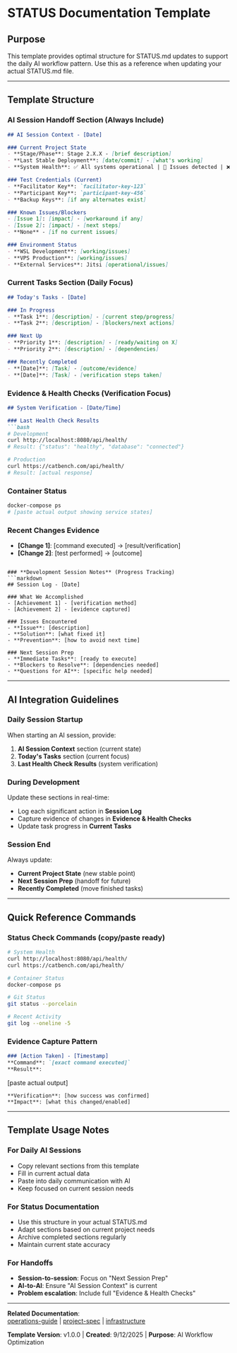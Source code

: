 # STATUS Documentation Template

## Purpose
This template provides optimal structure for STATUS.md updates to support the daily AI workflow pattern. Use this as a reference when updating your actual STATUS.md file.

---

## Template Structure

### **AI Session Handoff Section** (Always Include)
```markdown
## AI Session Context - [Date]

### Current Project State
- **Stage/Phase**: Stage 2.X.X - [brief description] 
- **Last Stable Deployment**: [date/commit] - [what's working]
- **System Health**: ✅ All systems operational | 🔄 Issues detected | ❌ System down

### Test Credentials (Current)
- **Facilitator Key**: `facilitator-key-123`
- **Participant Key**: `participant-key-456`
- **Backup Keys**: [if any alternates exist]

### Known Issues/Blockers
- [Issue 1]: [impact] - [workaround if any]
- [Issue 2]: [impact] - [next steps]
- **None** - [if no current issues]

### Environment Status
- **WSL Development**: [working/issues]
- **VPS Production**: [working/issues] 
- **External Services**: Jitsi [operational/issues]
```

### **Current Tasks Section** (Daily Focus)
```markdown
## Today's Tasks - [Date]

### In Progress
- **Task 1**: [description] - [current step/progress]
- **Task 2**: [description] - [blockers/next actions]

### Next Up
- **Priority 1**: [description] - [ready/waiting on X]
- **Priority 2**: [description] - [dependencies]

### Recently Completed
- **[Date]**: [Task] - [outcome/evidence]
- **[Date]**: [Task] - [verification steps taken]
```

### **Evidence & Health Checks** (Verification Focus)
```markdown
## System Verification - [Date/Time]

### Last Health Check Results
```bash
# Development
curl http://localhost:8080/api/health/
# Result: {"status": "healthy", "database": "connected"}

# Production  
curl https://catbench.com/api/health/
# Result: [actual response]
```

### Container Status
```bash
docker-compose ps
# [paste actual output showing service states]
```

### Recent Changes Evidence
- **[Change 1]**: [command executed] → [result/verification]
- **[Change 2]**: [test performed] → [outcome]
```

### **Development Session Notes** (Progress Tracking)
```markdown
## Session Log - [Date]

### What We Accomplished
- [Achievement 1] - [verification method]
- [Achievement 2] - [evidence captured]

### Issues Encountered
- **Issue**: [description]
- **Solution**: [what fixed it] 
- **Prevention**: [how to avoid next time]

### Next Session Prep
- **Immediate Tasks**: [ready to execute]
- **Blockers to Resolve**: [dependencies needed]
- **Questions for AI**: [specific help needed]
```

---

## AI Integration Guidelines

### **Daily Session Startup**
When starting an AI session, provide:
1. **AI Session Context** section (current state)
2. **Today's Tasks** section (current focus)
3. **Last Health Check Results** (system verification)

### **During Development**
Update these sections in real-time:
- Log each significant action in **Session Log**
- Capture evidence of changes in **Evidence & Health Checks**
- Update task progress in **Current Tasks**

### **Session End**  
Always update:
- **Current Project State** (new stable point)
- **Next Session Prep** (handoff for future)
- **Recently Completed** (move finished tasks)

---

## Quick Reference Commands

### Status Check Commands (copy/paste ready)
```bash
# System Health
curl http://localhost:8080/api/health/
curl https://catbench.com/api/health/

# Container Status
docker-compose ps

# Git Status
git status --porcelain

# Recent Activity
git log --oneline -5
```

### Evidence Capture Pattern
```markdown
### [Action Taken] - [Timestamp]
**Command**: `[exact command executed]`
**Result**: 
```
[paste actual output]
```
**Verification**: [how success was confirmed]
**Impact**: [what this changed/enabled]
```

---

## Template Usage Notes

### **For Daily AI Sessions**
- Copy relevant sections from this template
- Fill in current actual data  
- Paste into daily communication with AI
- Keep focused on current session needs

### **For Status Documentation**
- Use this structure in your actual STATUS.md
- Adapt sections based on current project needs
- Archive completed sections regularly
- Maintain current state accuracy

### **For Handoffs**
- **Session-to-session**: Focus on "Next Session Prep"
- **AI-to-AI**: Ensure "AI Session Context" is current
- **Problem escalation**: Include full "Evidence & Health Checks"

---

**Related Documentation**:  
[operations-guide](./operations-guide.md) | [project-spec](./project-spec.md) | [infrastructure](./infrastructure.md)

**Template Version**: v1.0.0 | **Created**: 9/12/2025 | **Purpose**: AI Workflow Optimization